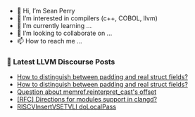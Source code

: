 - 👋 Hi, I’m Sean Perry
- 👀 I’m interested in compilers (c++, COBOL, llvm)
- 🌱 I’m currently learning ...
- 💞️ I’m looking to collaborate on ...
- 📫 How to reach me ...

<!---
s66perry/s66perry is a ✨ special ✨ repository because its `README.md` (this file) appears on your GitHub profile.
You can click the Preview link to take a look at your changes.
--->
### 📕 Latest LLVM Discourse Posts

<!-- DISCOURSE-LLVM:START -->
- [How to distinguish between padding and real struct fields?](https://discourse.llvm.org/t/how-to-distinguish-between-padding-and-real-struct-fields/78288#post_5)
- [How to distinguish between padding and real struct fields?](https://discourse.llvm.org/t/how-to-distinguish-between-padding-and-real-struct-fields/78288#post_4)
- [Question about memref.reinterpret_cast&#39;s offset](https://discourse.llvm.org/t/question-about-memref-reinterpret-casts-offset/76082#post_11)
- [[RFC] Directions for modules support in clangd?](https://discourse.llvm.org/t/rfc-directions-for-modules-support-in-clangd/78072#post_3)
- [RISCVInsertVSETVLI doLocalPass](https://discourse.llvm.org/t/riscvinsertvsetvli-dolocalpass/78292#post_1)
<!-- DISCOURSE-LLVM:END -->

